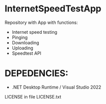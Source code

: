 # InternetSpeedTestApp
Repository with App with functions:
 - Internet speed testing
 - Pinging
 - Downloading
 - Uploading
 - Speedtest API

# DEPEDENCIES:
 - .NET Desktop Runtime / Visual Studio 2022


LICENSE in file LICENSE.txt
